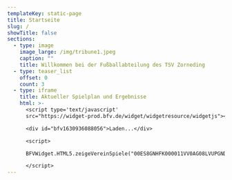 ```yaml
---
templateKey: static-page
title: Startseite
slug: /
showTitle: false
sections:
  - type: image
    image_large: /img/tribune1.jpeg
    caption: ""
    title: Willkommen bei der Fußballabteilung des TSV Zorneding
  - type: teaser_list
    offset: 0
    count: 3
  - type: iframe
    title: Aktueller Spielplan und Ergebnisse
    html: >-
      <script type='text/javascript'
      src="https://widget-prod.bfv.de/widget/widgetresource/widgetjs"></script>

      <div id="bfv1630936088056">Laden...</div>

      <script>

      BFVWidget.HTML5.zeigeVereinSpiele("00ES8GNHFK000011VV0AG08LVUPGND5I", "bfv1630936088056", { height: "600", width: "600", selectedTab: BFVWidget.HTML5.vereinTabs.spiele, colorResults: "undefined" , colorNav: "undefined" , colorClubName : "undefined" , backgroundNav: "undefined"});

      </script>
---
```

